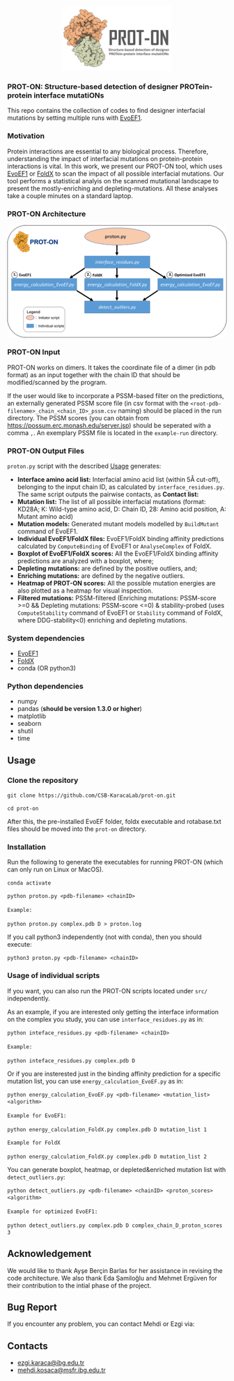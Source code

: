 <p align="center">
  <img width="250" height="150" src="logo.png">
</p>

### PROT-ON: Structure-based detection of designer PROTein-protein interface mutatiONs

This repo contains the collection of codes to find designer interfacial mutations by setting multiple runs with [EvoEF1](https://github.com/tommyhuangthu/EvoEF). 

### Motivation
  Protein interactions are essential to any biological process. Therefore, understanding the impact of interfacial mutations on protein-protein interactions is vital. In this work, we present our PROT-ON tool, which uses [EvoEF1](https://github.com/tommyhuangthu/EvoEF) or [FoldX](http://foldxsuite.crg.eu/) to scan the impact of all possible interfacial mutations. Our tool  performs a statistical analyis on the scanned mutational landscape to present the mostly-enriching and depleting-mutations. All these analyses take a couple minutes on a standard laptop.
### PROT-ON Architecture
<p align="center">
<img align="center" src="proton_code_architecture.png" alt="proton_code_architecture" width = "600" />
</p>

### PROT-ON Input
PROT-ON works on dimers. It takes the coordinate file of a dimer (in pdb format) as an input together with the chain ID that should be modified/scanned by the program. 

If the user would like to incorporate a PSSM-based filter on the predictions, an externally generated PSSM score file (in csv format with the `<root-pdb-filename>_chain_<chain_ID>_pssm.csv` naming) should be placed in the run directory. The PSSM scores (you can obtain from https://possum.erc.monash.edu/server.jsp) should be seperated with a comma `,`. An exemplary PSSM file is located in the `example-run` directory. 

### PROT-ON Output Files
`proton.py` script with the described [Usage](https://github.com/CSB-KaracaLab/prot-on/tree/main#usage) generates: 
  * **Interface amino acid list:** Interfacial amino acid list (within 5Å cut-off), belonging to the input chain ID, as calculated by `interface_residues.py`. The same script outputs the pairwise contacts, as **Contact list:**
  * **Mutation list:** The list of all possible interfacial mutations (format: KD28A; K: Wild-type amino acid, D: Chain ID, 28: Amino acid position, A: Mutant amino acid)
  * **Mutation models:** Generated mutant models modelled by `BuildMutant` command of EvoEF1.
  * **Individual EvoEF1/FoldX files:** EvoEF1/FoldX binding affinity predictions calculated by `ComputeBinding` of EvoEF1 or `AnalyseComplex` of FoldX.
  * **Boxplot of EvoEF1/FoldX scores:** All the EvoEF1/FoldX binding affinity predictions are analyzed with a boxplot, where;
  * **Depleting mutations:** are defined by the positive outliers, and;
  * **Enriching mutations:** are defined by the negative outliers. 
  * **Heatmap of PROT-ON scores:** All the possible mutation energies are also plotted as a heatmap for visual inspection.
  * **Filtered mutations:** PSSM-filtered (Enriching mutations: PSSM-score >=0 && Depleting mutations: PSSM-score <=0) & stability-probed (uses `ComputeStability` command of EvoEF1 or `Stability` command of FoldX, where DDG-stability<0) enriching and depleting mutations.
### System dependencies
* [EvoEF1](https://github.com/tommyhuangthu/EvoEF)
* [FoldX](http://foldxsuite.crg.eu/)
* conda (OR python3)
### Python dependencies
* numpy
* pandas (**should be version 1.3.0 or higher**)
* matplotlib
* seaborn
* shutil
* time
## Usage
### Clone the repository
```
git clone https://github.com/CSB-KaracaLab/prot-on.git
```
```
cd prot-on
```
After this, the pre-installed EvoEF folder, foldx executable and rotabase.txt files should be moved into the `prot-on` directory.
### Installation
Run the following to generate the executables for running PROT-ON (which can only run on Linux or MacOS).
```
conda activate
```
```
python proton.py <pdb-filename> <chainID> 

Example:

python proton.py complex.pdb D > proton.log
```
If you call python3 independently (not with conda), then you should execute:
``` 
python3 proton.py <pdb-filename> <chainID>
```
### Usage of individual scripts
If you want, you can also run the PROT-ON scripts located under `src/` independently. 

As an example, if you are interested only getting the interface information on the complex you study, you can use `interface_residues.py` as in:
```
python inteface_residues.py <pdb-filename> <chainID> 

Example:

python inteface_residues.py complex.pdb D
```
Or if you are insterested just in the binding affinity prediction for a specific mutation list, you can use `energy_calculation_EvoEF.py` as in:
```
python energy_calculation_EvoEF.py <pdb-filename> <mutation_list> <algorithm> 

Example for EvoEF1:

python energy_calculation_FoldX.py complex.pdb D mutation_list 1
```
```
Example for FoldX

python energy_calculation_FoldX.py complex.pdb D mutation_list 2
```
You can generate boxplot, heatmap, or depleted&enriched mutation list with `detect_outliers.py`:
```
python detect_outliers.py <pdb-filename> <chainID> <proton_scores> <algorithm>

Example for optimized EvoEF1:

python detect_outliers.py complex.pdb D complex_chain_D_proton_scores 3
```
## Acknowledgement
We would like to thank Ayşe Berçin Barlas for her assistance in revising the code architecture. We also thank Eda Şamiloğlu and Mehmet Ergüven for their contribution to the intial phase of the project.
## Bug Report
If you encounter any problem, you can contact Mehdi or Ezgi via:
## Contacts
* ezgi.karaca@ibg.edu.tr
* mehdi.kosaca@msfr.ibg.edu.tr

